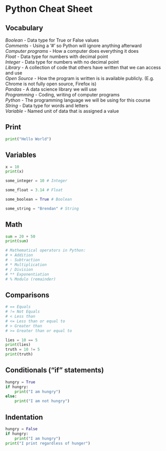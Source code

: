 # Python Cheat Sheet
## Vocabulary

*Boolean* - Data type for True or False values  
*Comments* - Using a ‘#’  so Python will ignore anything afterward  
*Computer programs* - How a computer does everything it does  
*Float* - Data type for numbers with decimal point  
*Integer* - Data type for numbers with no decimal point  
*Library* - A collection of code that others have written that we can access and use  
*Open Source* - How the program is written is is available publicly. (E.g. Chrome is not fully open source, Firefox is)  
*Pandas* - A data science library we will use  
*Programming* - Coding, writing of computer programs  
*Python* - The programming language we will be using for this course  
*String* - Data type for words and letters  
*Variable* - Named unit of data that is assigned a value  

## Print
```python
print("Hello World")
```

## Variables
```python
x = 10
print(x)
```

```python
some_integer = 10 # Integer

some_float = 3.14 # Float

some_boolean = True # Boolean

some_string = "Brendan" # String
```

## Math
```python
sum = 20 + 50
print(sum)

# Mathematical operators in Python:
# + Addition
# - Subtraction
# * Multiplication
# / Division
# ** Exponentiation
# % Modulo (remainder)
```

## Comparisons
```python
# == Equals
# != Not Equals
# < Less than
# <= Less than or equal to
# > Greater than
# >= Greater than or equal to

lies = 10 == 5
print(lies)
truth = 10 != 5
print(truth)
```

## Conditionals (“if” statements)
```python
hungry = True
if hungry:
	print("I am hungry")
else:
	print("I am not hungry")
```

## Indentation
```python
hungry = False
if hungry:
	print("I am hungry")
print("I print regardless of hunger")
```
